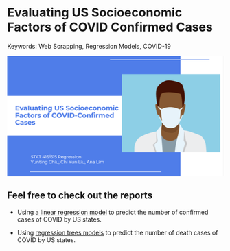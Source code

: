 # Evaluating US Socioeconomic Factors of COVID Confirmed Cases
Keywords: Web Scrapping, Regression Models, COVID-19

![](pics/index.png)

## Feel free to check out the reports
- Using [a linear regression model](https://github.com/twyunting/US-Socioeconomic-Factors-of-COVID-19/blob/main/data_analysis_prject/analysis/Evaluating_Socioeconomic_Factors_of_COVID_Confirmed_Cases.pdf) to predict the number of confirmed cases of COVID by US states.

- Using [regression trees models](https://github.com/twyunting/US-Socioeconomic-Factors-of-COVID-19/blob/main/self_study_project/Regression_trees.pdf) to predict the number of death cases of COVID by US states.